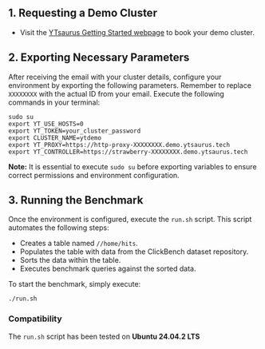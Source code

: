## 1. Requesting a Demo Cluster

* Visit the [YTsaurus Getting Started webpage](https://ytsaurus.tech/docs/en/overview/try-yt#demo-stand) to book your demo cluster.

## 2. Exporting Necessary Parameters

After receiving the email with your cluster details, configure your environment by exporting the following parameters. Remember to replace `XXXXXXXX` with the actual ID from your email. Execute the following commands in your terminal:

```console
sudo su
export YT_USE_HOSTS=0
export YT_TOKEN=your_cluster_password
export CLUSTER_NAME=ytdemo
export YT_PROXY=https://http-proxy-XXXXXXXX.demo.ytsaurus.tech
export YT_CONTROLLER=https://strawberry-XXXXXXXX.demo.ytsaurus.tech
```
**Note:** It is essential to execute `sudo su` before exporting variables to ensure correct permissions and environment configuration.
## 3. Running the Benchmark

Once the environment is configured, execute the `run.sh` script. This script automates the following steps:
* Creates a table named `//home/hits`.
* Populates the table with data from the ClickBench dataset repository.
* Sorts the data within the table.
* Executes benchmark queries against the sorted data.

To start the benchmark, simply execute:
```console
./run.sh
```
### Compatibility
The `run.sh` script has been tested on **Ubuntu 24.04.2 LTS**
